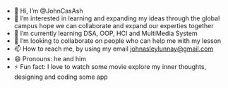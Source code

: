 - 👋 Hi, I’m @JohnCasAsh
- 👀 I’m interested in learning and expanding my ideas through the global campus hope we can collaborate and expand our experties together
- 🌱 I’m currently learning DSA, OOP, HCI and MultiMedia System
- 💞️ I’m looking to collaborate on people who can help me with my lesson
- 📫 How to reach me, by using my email johnasleylunnay@gmail.com
- 😄 Pronouns: he and him
- ⚡ Fun fact: I love to watch some movie explore my inner thoughts, designing and coding some app

<!---
JohnCasAsh/JohnCasAsh is a ✨ special ✨ repository because its `README.md` (this file) appears on your GitHub profile.
You can click the Preview link to take a look at your changes.
--->
